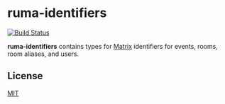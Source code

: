 # ruma-identifiers

[![Build Status](https://travis-ci.org/ruma/ruma-identifiers.svg?branch=master)](https://travis-ci.org/ruma/ruma-identifiers)

**ruma-identifiers** contains types for [Matrix](https://matrix.org/) identifiers for events, rooms, room aliases, and users.

## License

[MIT](http://opensource.org/licenses/MIT)
